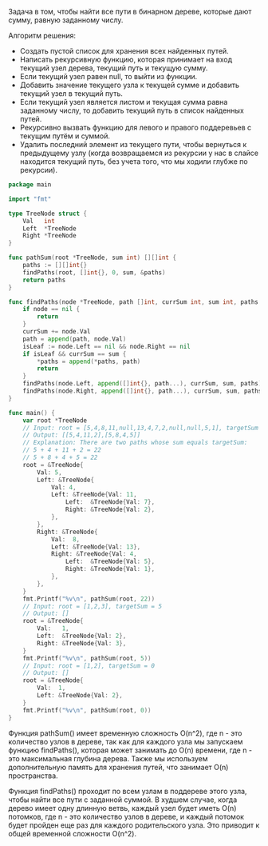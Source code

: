 Задача в том, чтобы найти все пути в бинарном дереве, которые дают сумму, равную заданному числу.

Алгоритм решения:

- Создать пустой список для хранения всех найденных путей.
- Написать рекурсивную функцию, которая принимает на вход текущий узел дерева, текущий путь и текущую сумму.
- Если текущий узел равен null, то выйти из функции.
- Добавить значение текущего узла к текущей сумме и добавить текущий узел в текущий путь.
- Если текущий узел является листом и текущая сумма равна заданному числу, то добавить текущий путь в список найденных путей.
- Рекурсивно вызвать функцию для левого и правого поддеревьев с текущим путём и суммой.
- Удалить последний элемент из текущего пути, чтобы вернуться к предыдущему узлу (когда возвращаемся из рекурсии у нас в слайсе находится текущий путь, без учета того, что мы ходили глубже по рекурсии).

```go
package main

import "fmt"

type TreeNode struct {
	Val   int
	Left  *TreeNode
	Right *TreeNode
}

func pathSum(root *TreeNode, sum int) [][]int {
	paths := [][]int{}
	findPaths(root, []int{}, 0, sum, &paths)
	return paths
}

func findPaths(node *TreeNode, path []int, currSum int, sum int, paths *[][]int) {
	if node == nil {
		return
	}
	currSum += node.Val
	path = append(path, node.Val)
	isLeaf := node.Left == nil && node.Right == nil
	if isLeaf && currSum == sum {
		*paths = append(*paths, path)
		return
	}
	findPaths(node.Left, append([]int{}, path...), currSum, sum, paths)
	findPaths(node.Right, append([]int{}, path...), currSum, sum, paths)
}

func main() {
	var root *TreeNode
	// Input: root = [5,4,8,11,null,13,4,7,2,null,null,5,1], targetSum = 22
	// Output: [[5,4,11,2],[5,8,4,5]]
	// Explanation: There are two paths whose sum equals targetSum:
	// 5 + 4 + 11 + 2 = 22
	// 5 + 8 + 4 + 5 = 22
	root = &TreeNode{
		Val: 5,
		Left: &TreeNode{
			Val: 4,
			Left: &TreeNode{Val: 11,
				Left:  &TreeNode{Val: 7},
				Right: &TreeNode{Val: 2},
			},
		},
		Right: &TreeNode{
			Val:  8,
			Left: &TreeNode{Val: 13},
			Right: &TreeNode{Val: 4,
				Left:  &TreeNode{Val: 5},
				Right: &TreeNode{Val: 1},
			},
		},
	}
	fmt.Printf("%v\n", pathSum(root, 22))
	// Input: root = [1,2,3], targetSum = 5
	// Output: []
	root = &TreeNode{
		Val:   1,
		Left:  &TreeNode{Val: 2},
		Right: &TreeNode{Val: 3},
	}
	fmt.Printf("%v\n", pathSum(root, 5))
	// Input: root = [1,2], targetSum = 0
	// Output: []
	root = &TreeNode{
		Val:  1,
		Left: &TreeNode{Val: 2},
	}
	fmt.Printf("%v\n", pathSum(root, 0))
}
```

Функция pathSum() имеет временную сложность O(n^2), где n - это количество узлов в дереве, так как для каждого узла мы запускаем функцию findPaths(), которая может занимать до O(n) времени, где n - это максимальная глубина дерева. Также мы используем дополнительную память для хранения путей, что занимает O(n) пространства.

Функция findPaths() проходит по всем узлам в поддереве этого узла, чтобы найти все пути с заданной суммой. В худшем случае, когда дерево имеет одну длинную ветвь, каждый узел будет иметь O(n) потомков, где n - это количество узлов в дереве, и каждый потомок будет пройден еще раз для каждого родительского узла. Это приводит к общей временной сложности O(n^2).
